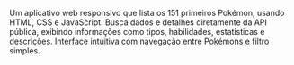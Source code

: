 Um aplicativo web responsivo que lista os 151 primeiros Pokémon, usando HTML, CSS e JavaScript. Busca dados e detalhes diretamente da API pública, exibindo informações como tipos, habilidades, estatísticas e descrições. Interface intuitiva com navegação entre Pokémons e filtro simples.
